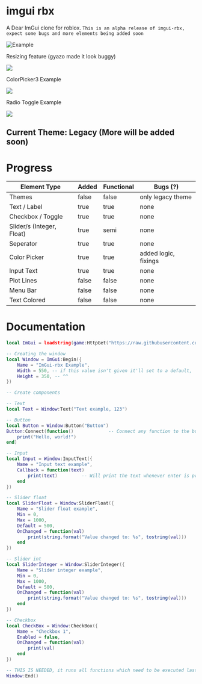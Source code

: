 # imgui rbx

A Dear ImGui clone for roblox.
`This is an alpha release of imgui-rbx, expect some bugs and more elements being added soon`

![Example](https://cdn.discordapp.com/attachments/1089941257117257731/1094674670030172290/image.png)

Resizing feature (gyazo made it look buggy)


![](https://user-images.githubusercontent.com/111649405/230788331-c3af0e11-5ac7-4fdb-8a85-427b66f63232.gif)


ColorPicker3 Example

![](https://user-images.githubusercontent.com/111649405/230796228-78263db7-4066-4ca8-aa1e-ce69865b44b6.gif)


Radio Toggle Example

![](https://user-images.githubusercontent.com/111649405/230799997-33fad637-3ed8-45ef-be07-4aaa7fa8132f.gif)


## Current Theme: Legacy (More will be added soon)

# Progress

| Element Type              | Added | Functional | Bugs (?)             |
|---------------------------|-------|------------|----------------------|
| Themes                    | false | false      | only legacy theme    |
| Text / Label              | true  | true       | none                 |
| Checkbox / Toggle         | true  | true       | none                 |
| Slider/s (Integer, Float) | true  | semi       | none                 |
| Seperator                 | true  | true       | none                 |
| Color Picker              | true  | true       | added logic, fixings |
| Input Text                | true  | true       | none                 |
| Plot Lines                | false | false      | none                 |
| Menu Bar                  | false | false      | none                 |
| Text Colored              | false | false      | none                 |


# Documentation
```lua
local ImGui = loadstring(game:HttpGet("https://raw.githubusercontent.com/wiIlow/imgui-rbx/main/main.lua", true))()
```

```lua
-- Creating the window
local Window = ImGui:Begin({
    Name = "ImGui-rbx Example",
    Width = 550, -- if this value isn't given it'll set to a default,
    Height = 350, -- ^^
})
```

```lua
-- Create components

-- Text
local Text = Window:Text("Text example, 123")

-- Button
local Button = Window:Button("Button")
Button:Connect(function()             -- Connect any function to the button
    print("Hello, world!")  
end)

-- Input
local Input = Window:InputText({
    Name = "Input text example",
    Callback = function(text) 
        print(text)         -- Will print the text whenever enter is pressed (or lost focus)
    end
})

-- Slider float
local SliderFloat = Window:SliderFloat({
    Name = "Slider float example",
    Min = 0,
    Max = 1000,
    Default = 500,
    OnChanged = function(val) 
        print(string.format("Value changed to: %s", tostring(val)))
    end
})

-- Slider int
local SliderInteger = Window:SliderInteger({
    Name = "Slider integer example",
    Min = 0,
    Max = 1000,
    Default = 500,
    OnChanged = function(val) 
        print(string.format("Value changed to: %s", tostring(val)))
    end
})

-- Checkbox
local CheckBox = Window:CheckBox({
    Name = "Checkbox 1",
    Enabled = false,
    OnChanged = function(val) 
        print(val)
    end
})

-- THIS IS NEEDED, it runs all functions which need to be executed last
Window:End()       
```

